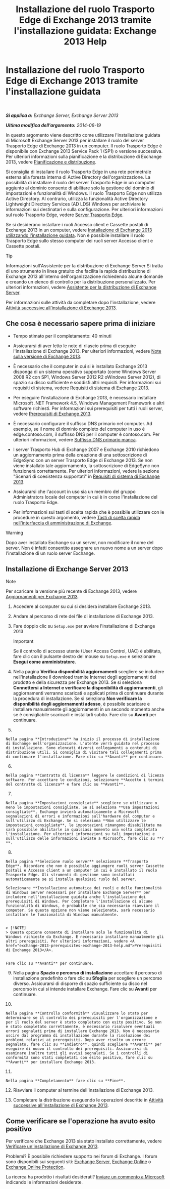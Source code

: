 ﻿---
title: "Installazione del ruolo Trasporto Edge di Exchange 2013 tramite l'installazione guidata: Exchange 2013 Help"
TOCTitle: Installazione del ruolo Trasporto Edge di Exchange 2013 tramite l'installazione guidata
ms:assetid: b8e51b0b-201e-4c64-92c8-3ac0db04b6e2
ms:mtpsurl: https://technet.microsoft.com/it-it/library/Dn635117(v=EXCHG.150)
ms:contentKeyID: 61202271
ms.date: 05/22/2018
mtps_version: v=EXCHG.150
ms.translationtype: MT
---

# Installazione del ruolo Trasporto Edge di Exchange 2013 tramite l'installazione guidata

 

_**Si applica a:** Exchange Server, Exchange Server 2013_

_**Ultima modifica dell'argomento:** 2014-06-19_

In questo argomento viene descritto come utilizzare l'installazione guidata di Microsoft Exchange Server 2013 per installare il ruolo del server Trasporto Edge di Exchange 2013 in un computer. Il ruolo Trasporto Edge è disponibile con Exchange 2013 Service Pack 1 (SP1) o versione successiva. Per ulteriori informazioni sulla pianificazione e la distribuzione di Exchange 2013, vedere [Pianificazione e distribuzione](planning-and-deployment-for-exchange-2013-installation-instructions.md).

Si consiglia di installare il ruolo Trasporto Edge in una rete perimetrale esterna alla foresta interna di Active Directory dell'organizzazione. La possibilità di installare il ruolo del server Trasporto Edge in un computer aggiunto al dominio consente di abilitare solo la gestione del dominio di impostazioni e funzionalità di Windows. Il ruolo Trasporto Edge non utilizza Active Directory. Al contrario, utilizza la funzionalità Active Directory Lightweight Directory Services (AD LDS) Windows per archiviare le informazioni sui destinatari e sulla configurazione. Per ulteriori informazioni sul ruolo Trasporto Edge, vedere [Server Trasporto Edge](edge-transport-servers-exchange-2013-help.md).

Se si desiderano installare i ruoli Accesso client e Cassette postali di Exchange 2013 in un computer, vedere [Installazione di Exchange 2013 utilizzando l'installazione guidata](install-exchange-2013-using-the-setup-wizard-exchange-2013-help.md). Non è possibile installare il ruolo Trasporto Edge sullo stesso computer dei ruoli server Accesso client e Cassette postali.


> [!TIP]
> Informazioni sull'Assistente per la distribuzione di Exchange Server Si tratta di uno strumento in linea gratuito che facilita la rapida distribuzione di Exchange 2013 all'interno dell'organizzazione richiedendo alcune domande e creando un elenco di controllo per la distribuzione personalizzato. Per ulteriori informazioni, vedere <A href="exchange-server-deployment-assistant-exchange-2013-help.md">Assistente per la distribuzione di Exchange Server</A>.



Per informazioni sulle attività da completare dopo l'installazione, vedere [Attività successive all'installazione di Exchange 2013](exchange-2013-post-installation-tasks-exchange-2013-help.md).

## Che cosa è necessario sapere prima di iniziare

  - Tempo stimato per il completamento: 40 minuti

  - Assicurarsi di aver letto le note di rilascio prima di eseguire l'installazione di Exchange 2013. Per ulteriori informazioni, vedere [Note sulla versione di Exchange 2013](release-notes-for-exchange-2013-exchange-2013-help.md).

  - È necessario che il computer in cui si è installato Exchange 2013 disponga di un sistema operativo supportato (come Windows Server 2008 R2 con SP1, Windows Server 2012 R2 oWindows Server 2012), di spazio su disco sufficiente e soddisfi altri requisiti. Per informazioni sui requisiti di sistema, vedere [Requisiti di sistema di Exchange 2013](exchange-2013-system-requirements-exchange-2013-help.md).

  - Per eseguire l'installazione di Exchange 2013, è necessario installare Microsoft .NET Framework 4.5, Windows Management Framework e altri software richiesti. Per informazioni sui prerequisiti per tutti i ruoli server, vedere [Prerequisiti di Exchange 2013](exchange-2013-prerequisites-exchange-2013-help.md).

  - È necessario configurare il suffisso DNS primario nel computer. Ad esempio, se il nome di dominio completo del computer in uso è edge.contoso.com, il suffisso DNS per il computer è contoso.com. Per ulteriori informazioni, vedere [Suffisso DNS primario manca](primary-dns-suffix-is-missing-exchange-2013-help.md).

  - I server Trasporto Hub di Exchange 2007 e Exchange 2010 richiedono un aggiornamento prima della creazione di una sottoscrizione di EdgeSync con un server Trasporto Edge di Exchange 2013. Se non viene installato tale aggiornamento, la sottoscrizione di EdgeSync non funzionerà correttamente. Per ulteriori informazioni, vedere la sezione "Scenari di coesistenza supportati" in [Requisiti di sistema di Exchange 2013](exchange-2013-system-requirements-exchange-2013-help.md).

  - Assicurarsi che l'account in uso sia un membro del gruppo Administrators locale del computer in cui è in corso l'installazione del ruolo Trasporto Edge.

  - Per informazioni sui tasti di scelta rapida che è possibile utilizzare con le procedure in questo argomento, vedere [Tasti di scelta rapida nell'interfaccia di amministrazione di Exchange](keyboard-shortcuts-in-the-exchange-admin-center-exchange-online-protection-help.md).


> [!WARNING]
> Dopo aver installato Exchange su un server, non modificare il nome del server. Non è infatti consentito assegnare un nuovo nome a un server dopo l'installazione di un ruolo server Exchange.



## Installazione di Exchange Server 2013


> [!NOTE]
> Per scaricare la versione più recente di Exchange 2013, vedere <A href="updates-for-exchange-2013-exchange-2013-help.md">Aggiornamenti per Exchange 2013</A>.



1.  Accedere al computer su cui si desidera installare Exchange 2013.

2.  Andare al percorso di rete dei file di installazione di Exchange 2013.

3.  Fare doppio clic su `Setup.exe` per avviare l'installazione di Exchange 2013
    

    > [!IMPORTANT]
    > Se il controllo di accesso utente (User Access Control, UAC) è abilitato, fare clic con il pulsante destro del mouse su <CODE>Setup.exe</CODE> e selezionare <STRONG>Esegui come amministratore</STRONG>.



4.  Nella pagina **Verifica disponibilità aggiornamenti** scegliere se includere nell'installazione il download tramite Internet degli aggiornamenti del prodotto e della sicurezza per Exchange 2013. Se si seleziona **Connettersi a Internet e verificare la disponibilità di aggiornamenti**, gli aggiornamenti verranno scaricati e applicati prima di continuare durante la procedura di installazione. Se si seleziona **Non verificare la disponibilità degli aggiornamenti adesso**, è possibile scaricare e installare manualmente gli aggiornamenti in un secondo momento anche se è consigliabile scaricarli e installarli subito. Fare clic su **Avanti** per continuare.

5.  
    
    Nella pagina **Introduzione** ha inizio il processo di installazione di Exchange nell'organizzazione. L'utente verrà guidato nel processo di installazione. Sono elencati diversi collegamenti a contenuti di distribuzione utili. Si consiglia di visitare tali collegamenti prima di continuare l'installazione. Fare clic su **Avanti** per continuare.

6.  
    
    Nella pagina **Contratto di licenza** leggere le condizioni di licenza software. Per accettare le condizioni, selezionare **Accetto i termini del contratto di licenza** e fare clic su **Avanti**.

7.  
    
    Nella pagina **Impostazioni consigliate** scegliere se utilizzare o meno le impostazioni consigliate. Se si seleziona **Usa impostazioni consigliate**, Exchange invierà automaticamente a Microsoft segnalazioni di errori e informazioni sull'hardware del computer e sull'utilizzo di Exchange. Se si seleziona **Non utilizzare le impostazioni consigliate**, le impostazioni rimangono disabilitate ma sarà possibile abilitarle in qualsiasi momento una volta completata l'installazione. Per ulteriori informazioni su tali impostazioni e sull'utilizzo delle informazioni inviate a Microsoft, fare clic su **?**.

8.  
    
    Nella pagina **Selezione ruolo server** selezionare **Trasporto Edge**. Ricordare che non è possibile aggiungere ruoli server Cassette postali e Accesso client a un computer in cui è installato il ruolo Trasporto Edge. Gli strumenti di gestione sono installati automaticamente se si installa qualsiasi ruolo del server.
    
    Selezionare **Installazione automatica dei ruoli e delle funzionalità di Windows Server necessari per installare Exchange Server** per includere nell'installazione guidata anche l'installazione dei prerequisiti di Windows. Per completare l'installazione di alcune funzionalità di Windows, è probabile che sia necessario riavviare il computer. Se questa opzione non viene selezionata, sarà necessario installare le funzionalità di Windows manualmente.
    

    > [!NOTE]
    > Questa opzione consente di installare solo le funzionalità di Windows richieste da Exchange. È necessario installare manualmente gli altri prerequisiti. Per ulteriori informazioni, vedere <A href="exchange-2013-prerequisites-exchange-2013-help.md">Prerequisiti di Exchange 2013</A>.

    
    Fare clic su **Avanti** per continuare.

9.  Nella pagina **Spazio e percorso di installazione** accettare il percorso di installazione predefinito o fare clic su **Sfoglia** per scegliere un percorso diverso. Assicurarsi di disporre di spazio sufficiente su disco nel percorso in cui si intende installare Exchange. Fare clic su **Avanti** per continuare.

10. 
    
    Nella pagina **Controllo conformità** visualizzare lo stato per determinare se il controllo dei prerequisiti per l'organizzazione e per il ruolo del server è stato completato con esito positivo. Se non è stato completato correttamente, è necessario risolvere eventuali errori segnalati prima di installare Exchange 2013. Non è necessario uscire dal programma di installazione durante la risoluzione dei problemi relativi ai prerequisiti. Dopo aver risolto un errore segnalato, fare clic su **Indietro**, quindi scegliere **Avanti** per eseguire di nuovo il controllo dei prerequisiti. Assicurarsi di esaminare inoltre tutti gli avvisi segnalati. Se i controlli di conformità sono stati completati con esito positivo, fare clic su **Avanti** per installare Exchange 2013.

11. 
    
    Nella pagina **Completamento** fare clic su **Fine**.

12. Riavviare il computer al termine dell'installazione di Exchange 2013.

13. Completare la distribuzione eseguendo le operazioni descritte in [Attività successive all'installazione di Exchange 2013](exchange-2013-post-installation-tasks-exchange-2013-help.md).

## Come verificare se l'operazione ha avuto esito positivo

Per verificare che Exchange 2013 sia stato installato correttamente, vedere [Verificare un'installazione di Exchange 2013](verify-an-exchange-2013-installation-exchange-2013-help.md).

Problemi? È possibile richiedere supporto nei forum di Exchange. I forum sono disponibili sui seguenti siti: [Exchange Server](https://go.microsoft.com/fwlink/p/?linkid=60612), [Exchange Online](https://go.microsoft.com/fwlink/p/?linkid=267542) o [Exchange Online Protection](https://go.microsoft.com/fwlink/p/?linkid=285351).

La ricerca ha prodotto i risultati desiderati? [Inviare un commento a Microsoft](mailto:exsetuphelpfeedback@microsoft.com?subject=exchange%202013%20setup%20help%20feedback) indicando le informazioni desiderate.

